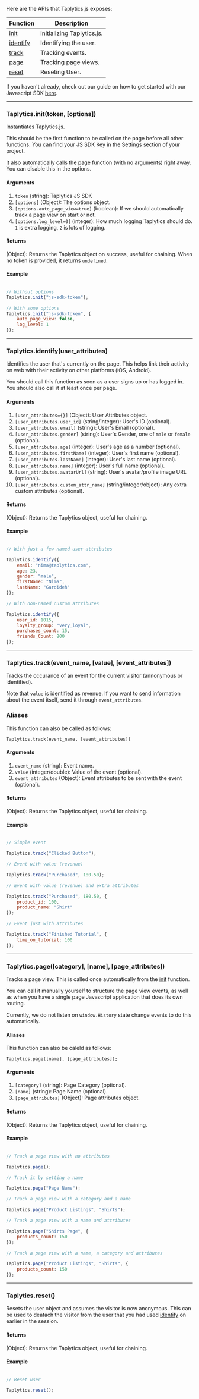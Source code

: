 Here are the APIs that Taplytics.js exposes:

Function | Description | 
| ------- | ---------- |
[init](#taplyticsinittoken-options) | Initializing Taplytics.js. |
[identify](#taplyticsidentifyuser_attributes) | Identifying the user. |
[track](#taplyticstrackevent_name-value-event_attributes) | Tracking events. |
[page](#taplyticspagecategory-name-page_attributes) | Tracking page views. |
[reset](#taplyticsreset) | Reseting User. |

If you haven't already, check out our guide on how to get started with our Javascript SDK [here](https://taplytics.com/docs/javascript-sdk).


---


### Taplytics.init(token, [options])

Instantiates Taplytics.js.

This should be the first function to be called on the page before all other functions. You can find your JS SDK Key in the Settings section of your project. 

It also automatically calls the [page](#taplyticspagecategory-name-page_attributes) function (with no arguments) right away. You can disable this in the options.


#### Arguments

1. `token` (string): Taplytics JS SDK
2. `[options]` (Object): The options object.
3. `[options.auto_page_view=true]` (boolean): If we should automatically track a page view on start or not.
4. `[options.log_level=0]` (integer): How much logging Taplytics should do. `1` is extra logging, `2` is lots of logging.


#### Returns

(Object): Returns the Taplytics object on success, useful for chaining. When no token is provided, it returns `undefined`.


#### Example

```javascript

// Without options
Taplytics.init("js-sdk-token");

// With some options
Taplytics.init("js-sdk-token", {
    auto_page_view: false,
    log_level: 1
});

```


---


### Taplytics.identify(user_attributes)

Identifies the user that's currently on the page. This helps link their activity on web with their activity on other platforms (iOS, Android).

You should call this function as soon as a user signs up or has logged in. You should also call it at least once per page.


#### Arguments
1. `[user_attributes={}]` (Object): User Attributes object.
2. `[user_attributes.user_id]` (string/integer): User's ID (optional).
3. `[user_attributes.email]` (string): User's Email (optional).
4. `[user_attributes.gender]` (string): User's Gender, one of `male` or `female` (optional).
5. `[user_attributes.age]` (integer): User's age as a number (optional).
6. `[user_attributes.firstName]` (integer): User's first name (optional).
7. `[user_attributes.lastName]` (integer): User's last name (optional).
8. `[user_attributes.name]` (integer): User's full name (optional).
9. `[user_attributes.avatarUrl]` (string): User's avatar/profile image URL (optional).
10. `[user_attributes.custom_attr_name]` (string/integer/object): Any extra custom attributes (optional).

#### Returns

(Object): Returns the Taplytics object, useful for chaining.

#### Example

```javascript

// With just a few named user attributes

Taplytics.identify({
    email: "nima@taplytics.com",
    age: 23,
    gender: "male",
    firstName: "Nima",
    lastName: "Gardideh"
});

// With non-named custom attributes

Taplytics.identify({
    user_id: 1015,
    loyalty_group: "very_loyal",
    purchases_count: 15,
    friends_Count: 800
});

```


---


### Taplytics.track(event_name, [value], [event_attributes])

Tracks the occurance of an event for the current visitor (annonymous or identified). 

Note that `value` is identified as revenue. If you want to send information about the event itself, send it through `event_attributes`.

### Aliases

This function can also be called as follows:

`Taplytics.track(event_name, [event_attributes])`

#### Arguments

1. `event_name` (string): Event name.
2. `value` (integer/double): Value of the event (optional).
3. `event_attributes` (Object): Event attributes to be sent with the event (optional).

#### Returns

(Object): Returns the Taplytics object, useful for chaining.

#### Example

```javascript

// Simple event

Taplytics.track("Clicked Button");

// Event with value (revenue)

Taplytics.track("Purchased", 180.50);

// Event with value (revenue) and extra attributes

Taplytics.track("Purchased", 180.50, {
    product_id: 100,
    product_name: "Shirt"
});

// Event just with attributes

Taplytics.track("Finished Tutorial", {
    time_on_tutorial: 100
});
```


---


### Taplytics.page([category], [name], [page_attributes])

Tracks a page view. This is called once automatically from the [init](#taplyticsinittoken-options) function.

You can call it manually yourself to structure the page view events, as well as when you have a single page Javascript application that does its own routing.

Currently, we do not listen on `window.History` state change events to do this automatically.

#### Aliases

This function can also be caleld as follows:

`Taplytics.page([name], [page_attributes]);`

#### Arguments

1. `[category]` (string): Page Category (optional).
2. `[name]` (string): Page Name (optional).
3. `[page_attributes]` (Object): Page attributes object.

#### Returns

(Object): Returns the Taplytics object, useful for chaining.

#### Example

```javascript

// Track a page view with no attributes

Taplytics.page();

// Track it by setting a name

Taplytics.page("Page Name");

// Track a page view with a category and a name

Taplytics.page("Product Listings", "Shirts");

// Track a page view with a name and attributes

Taplytics.page("Shirts Page", {
    products_count: 150
});

// Track a page view with a name, a category and attributes

Taplytics.page("Product Listings", "Shirts", {
    products_count: 150
});

```


---


### Taplytics.reset()

Resets the user object and assumes the visitor is now anonymous. This can be used to deatach the visitor from the user that you had used [identify](#taplyticsidentifyuser_attributes) on earlier in the session.


#### Returns

(Object): Returns the Taplytics object, useful for chaining.

#### Example

```javascript

// Reset user

Taplytics.reset();

```
